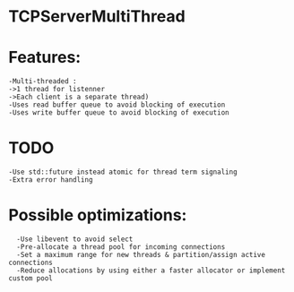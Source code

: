 # TCPServerMultiThread

#  Features:

    -Multi-threaded : 
    ->1 thread for listenner 
    ->Each client is a separate thread)
    -Uses read buffer queue to avoid blocking of execution
    -Uses write buffer queue to avoid blocking of execution


# TODO
	-Use std::future instead atomic for thread term signaling
	-Extra error handling
	
# Possible optimizations:
	  -Use libevent to avoid select
	  -Pre-allocate a thread pool for incoming connections
	  -Set a maximum range for new threads & partition/assign active connections
	  -Reduce allocations by using either a faster allocator or implement custom pool
  

